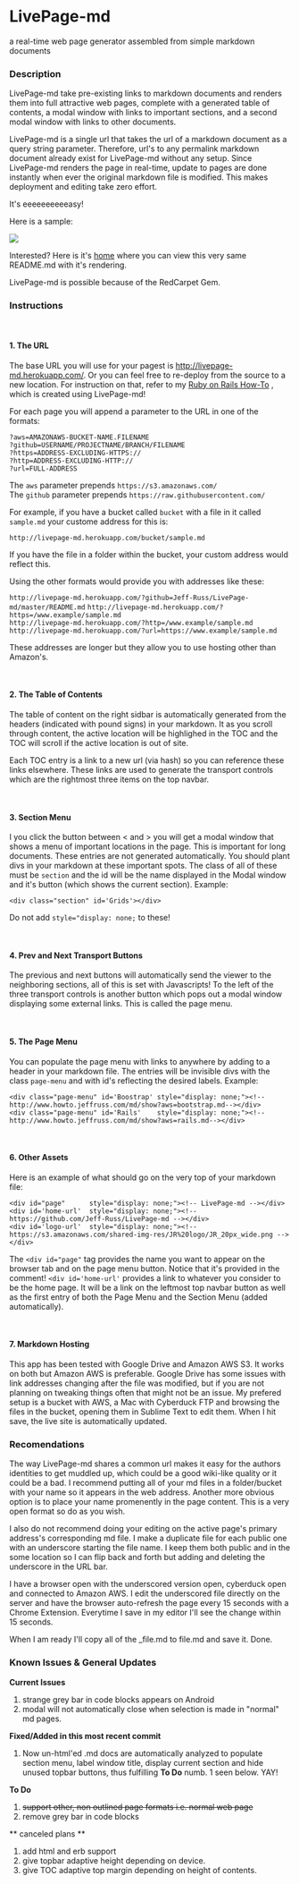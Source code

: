 


<div id="page"      style="display: none;"><!-- LivePage-md --></div>
<div id='home-url'  style="display: none;"><!-- https://github.com/Jeff-Russ/LivePage-md --></div>
<div id='logo-url'  style="display: none;"><!-- https://s3.amazonaws.com/shared-img-res/JR%20logo/JR_20px_wide.png --></div>

<div class="page-menu" id='Boostrap' style="display: none;"><!--http://www.howto.jeffruss.com/md/show?aws=bootstrap.md--></div>
<div class="page-menu" id='Rails'    style="display: none;"><!--http://www.howto.jeffruss.com/md/show?aws=rails.md--></div>

<div class="section" id='Welcome'></div> 


# LivePage-md

a real-time web page generator assembled from simple markdown documents

### Description

LivePage-md take pre-existing links to markdown documents and renders them into 
full attractive web pages, complete with a generated table of contents, a modal 
window with links to important sections, and a second modal window with links to
other documents. 

LivePage-md is a single url that takes the url of a markdown document as a query 
string parameter. Therefore, url's to any permalink markdown document already 
exist for LivePage-md without any setup. Since LivePage-md renders the page in 
real-time, update to pages are done instantly when ever the original markdown 
file is modified. This makes deployment and editing take zero effort.  

It's eeeeeeeeeeasy!  

<p class='github-only'> Here is a sample:</p>

<img class='github-only' 
src='https://shared-img-res.s3.amazonaws.com/livepage_heroku/LivePage-md_preview.png'>

Interested? Here is it's [home](https://private-jeff-russ.c9users.io/?file=README) where you can
view this very same README.md with it's rendering.

LivePage-md is possible because of the RedCarpet Gem.

### Instructions

<br />

#### 1. The URL

The base URL you will use for your pagest is http://livepage-md.herokuapp.com/.
Or you can feel free to re-deploy from the source to a new location. For instruction 
on that, refer to my [Ruby on Rails How-To](http://www.howto.jeffruss.com/?aws=jeffruss/rails)
, which is created using LivePage-md!

For each page you will append a parameter to the URL in one of the formats:  
    
`?aws=AMAZONAWS-BUCKET-NAME.FILENAME`  
`?github=USERNAME/PROJECTNAME/BRANCH/FILENAME`  
`?https=ADDRESS-EXCLUDING-HTTPS://`  
`?http=ADDRESS-EXCLUDING-HTTP://`  
`?url=FULL-ADDRESS`  

The `aws` parameter prepends `https://s3.amazonaws.com/`  
The `github` parameter prepends `https://raw.githubusercontent.com/`

For example, if you have a bucket called `bucket` with a file in it called `sample.md` 
your custome address for this is:  
  
`http://livepage-md.herokuapp.com/bucket/sample.md`  

If you have the file in a folder within the bucket, your custom address would 
reflect this.  
  
Using the other formats would provide you with addresses like these:

`http://livepage-md.herokuapp.com/?github=Jeff-Russ/LivePage-md/master/README.md`
`http://livepage-md.herokuapp.com/?https=/www.example/sample.md`  
`http://livepage-md.herokuapp.com/?http=/www.example/sample.md`  
`http://livepage-md.herokuapp.com/?url=https://www.example/sample.md` 

These addresses are longer but they allow you to use hosting other than Amazon's. 

<br />

#### 2. The Table of Contents

The table of content on the right sidbar is automatically generated from the 
headers (indicated with pound signs) in your markdown. It as you scroll through 
content, the active location will be highlighed in the TOC and the TOC will scroll 
if the active location is out of site.  

Each TOC entry is a link to a new url (via hash) so you can reference these links 
elsewhere. These links are used to generate the transport controls which are the 
rightmost three items on the top navbar.

<br />

#### 3. Section Menu

I you click the button between < and > you will get a modal window that shows a 
menu of important locations in the page. This is important for long documents. 
These entries are not generated automatically. You should plant divs in your 
markdown at these important spots. The class of all of these must be `section` 
and the id will be the name displayed in the Modal window and it's button (which 
shows the current section). Example:

    <div class="section" id='Grids'></div> 

Do not add `style="display: none;` to these!  

<br />

#### 4. Prev and Next Transport Buttons

The previous and next buttons will automatically send the viewer to the neighboring 
sections, all of this is set with Javascripts! To the left of the three transport 
controls is another button which pops out a modal window displaying some external 
links. This is called the page menu.

<br />

#### 5. The Page Menu

You can populate the page menu with links to anywhere by adding to a header in your 
markdown file. The entries will be invisible divs with the class `page-menu` and 
with id's reflecting the desired labels. Example:

    <div class="page-menu" id='Boostrap' style="display: none;"><!--http://www.howto.jeffruss.com/md/show?aws=bootstrap.md--></div>
    <div class="page-menu" id='Rails'    style="display: none;"><!--http://www.howto.jeffruss.com/md/show?aws=rails.md--></div>

<br />

#### 6. Other Assets

Here is an example of what should go on the very top of your markdown file:

    <div id="page"      style="display: none;"><!-- LivePage-md --></div>
    <div id='home-url'  style="display: none;"><!-- https://github.com/Jeff-Russ/LivePage-md --></div>
    <div id='logo-url'  style="display: none;"><!-- https://s3.amazonaws.com/shared-img-res/JR%20logo/JR_20px_wide.png --></div>

The `<div id="page"` tag provides the name you want to appear on the browser tab 
and on the page menu button. Notice that it's provided in the comment! 
`<div id='home-url'` provides a link to whatever you consider to be the home page. 
It will be a link on the leftmost top navbar button as well as the first entry 
of both the Page Menu and the Section Menu (added automatically). 

<br />

#### 7. Markdown Hosting

This app has been tested with Google Drive and Amazon AWS S3. It works on both 
but Amazon AWS is preferable. Google Drive has some issues with link addresses 
changing after the file was modified, but if you are not planning on tweaking 
things often that might not be an issue. My prefered setup is a bucket with AWS, 
a Mac with Cyberduck FTP and browsing the files in the bucket, opening them in 
Sublime Text to edit them. When I hit save, the live site is automatically updated. 

### Recomendations

The way LivePage-md shares a common url makes it easy for the authors identities 
to get muddled up, which could be a good wiki-like quality or it could be a bad. 
I recommend putting all of your md files in a folder/bucket with your name so it 
appears in the web address. Another more obvious option is to place your name 
promenently in the page content. This is a very open format so do as you wish.  

I also do not recommend doing your editing on the active page's primary address's
corresponding md file. I make a duplicate file for each public one with an 
underscore starting the file name. I keep them both public and in the some location 
so I can flip back and forth but adding and deleting the underscore in the URL 
bar. 

I have a browser open with the underscored version open, cyberduck open and 
connected to Amazon AWS. I edit the underscored file directly on the server and 
have the browser auto-refresh the page every 15 seconds with a Chrome Extension.
Everytime I save in my editor I'll see the change within 15 seconds. 

When I am ready I'll copy all of the _file.md to file.md and save it. Done.

### Known Issues & General Updates

**Current Issues**  

1. strange grey bar in code blocks appears on Android  
2. modal will not automatically close when selection is made in "normal" md pages.

**Fixed/Added in this most recent commit** 

1. Now un-html'ed .md docs are automatically analyzed to populate section menu, 
   label window title, display current section and hide unused topbar buttons, 
   thus fulfilling **To Do** numb. 1 seen below. YAY!

**To Do**

1. ~~support other, non outlined page formats i.e. normal web page~~
2. remove grey bar in code blocks  

** canceled plans **
1. add html and erb support  
2. give topbar adaptive height depending on device.  
3. give TOC adaptive top margin depending on height of contents. 